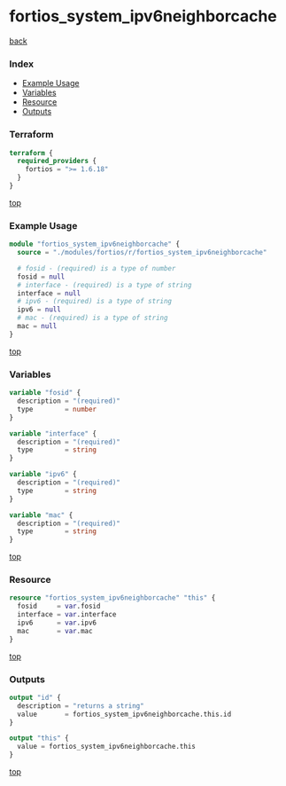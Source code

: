# fortios_system_ipv6neighborcache

[back](../fortios.md)

### Index

- [Example Usage](#example-usage)
- [Variables](#variables)
- [Resource](#resource)
- [Outputs](#outputs)

### Terraform

```terraform
terraform {
  required_providers {
    fortios = ">= 1.6.18"
  }
}
```

[top](#index)

### Example Usage

```terraform
module "fortios_system_ipv6neighborcache" {
  source = "./modules/fortios/r/fortios_system_ipv6neighborcache"

  # fosid - (required) is a type of number
  fosid = null
  # interface - (required) is a type of string
  interface = null
  # ipv6 - (required) is a type of string
  ipv6 = null
  # mac - (required) is a type of string
  mac = null
}
```

[top](#index)

### Variables

```terraform
variable "fosid" {
  description = "(required)"
  type        = number
}

variable "interface" {
  description = "(required)"
  type        = string
}

variable "ipv6" {
  description = "(required)"
  type        = string
}

variable "mac" {
  description = "(required)"
  type        = string
}
```

[top](#index)

### Resource

```terraform
resource "fortios_system_ipv6neighborcache" "this" {
  fosid     = var.fosid
  interface = var.interface
  ipv6      = var.ipv6
  mac       = var.mac
}
```

[top](#index)

### Outputs

```terraform
output "id" {
  description = "returns a string"
  value       = fortios_system_ipv6neighborcache.this.id
}

output "this" {
  value = fortios_system_ipv6neighborcache.this
}
```

[top](#index)